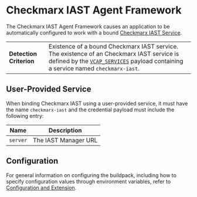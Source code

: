 # Checkmarx IAST Agent Framework
The Checkmarx IAST Agent Framework causes an application to be automatically configured to work with a bound [Checkmarx IAST Service][].

<table>
  <tr>
    <td><strong>Detection Criterion</strong></td><td>Existence of a bound Checkmarx IAST service. The existence of an Checkmarx IAST service is defined by the <a href="http://docs.cloudfoundry.org/devguide/deploy-apps/environment-variable.html#VCAP-SERVICES"><code>VCAP_SERVICES</code></a> payload containing a service named <code>checkmarx-iast</code>.
</td>
  </tr>
</table>

## User-Provided Service
When binding Checkmarx IAST using a user-provided service, it must have the name `checkmarx-iast` and the credential payload must include the following entry:

| Name | Description
| ---- | -----------
| `server` | The IAST Manager URL

## Configuration
For general information on configuring the buildpack, including how to specify configuration values through environment variables, refer to [Configuration and Extension][].

[Checkmarx IAST Service]: https://www.checkmarx.com/products/interactive-application-security-testing
[Configuration and Extension]: ../README.md#configuration-and-extension
